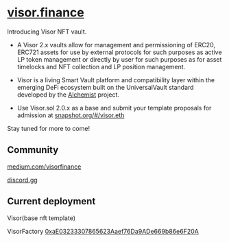 # [visor.finance](https://visor.finance)

Introducing Visor NFT vault. 

- A Visor 2.x vaults allow for management and permissioning of ERC20, ERC721 assets for use by external protocols for such purposes as active LP token management or directly by user for such purposes as for asset timelocks and NFT collection and LP position management. 

- Visor is a living Smart Vault platform and compatibility layer within the emerging DeFi ecosystem built on the UniversalVault standard developed by the [Alchemist](alchemist.wtf) project.

- Use Visor.sol 2.0.x as a base and submit your template proposals for admission at [snapshot.org/#/visor.eth](https://snapshot.org/#/visor.eth)

Stay tuned for more to come!

## Community

[medium.com/visorfinance](https://medium.com/visorfinance)

[discord.gg](https://discord.gg/EPsZ4BE5Kz)


## Current deployment 


Visor(base nft template) [ ](https://etherscan.io/address/)

VisorFactory [0xaE03233307865623Aaef76Da9ADe669b86e6F20A](https://etherscan.io/address/0xaE03233307865623Aaef76Da9ADe669b86e6F20A)
